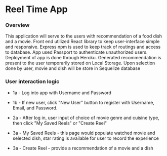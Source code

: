 # Reel Time App

### Overview

This application will serve to the users with recommendation of a food dish and a movie.  Front end utilized React library to keep user-interface simple and responsive.  Express npm is used to keep track of routings and access to database.  App used Passport to authenticate unauthorized users.  Deployment of app is done through Heroku.  Generated recommendation is present to the user temporarily stored on Local Storage.  Upon selection done by user, movie and dish will be store in Sequelize database

### User interaction logic

- 1a - Log into app with Username and Password
- 1b - If new user, click "New User" button to register with Username, Email, and Password.

- 2a - After log in, user input of choice of movie genre and cuisine type, then click "My Saved Reels" or "Create Reel"

- 3a - My Saved Reels - this page would populate watched movie and selected dish, star rating is available for user to record the experience
- 3a - Create Reel - provide a recommendation of a movie and a dish 
